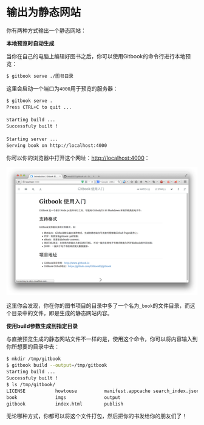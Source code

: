 输出为静态网站
====

你有两种方式输出一个静态网站：

**本地预览时自动生成**

当你在自己的电脑上编辑好图书之后，你可以使用Gitbook的命令行进行本地预览：

```bash
$ gitbook serve ./图书目录
```

这里会启动一个端口为`4000`用于预览的服务器：

```bash
$ gitbook serve .
Press CTRL+C to quit ...

Starting build ...
Successfuly built !

Starting server ...
Serving book on http://localhost:4000
```

你可以你的浏览器中打开这个网址：<http://localhost:4000>：

![](../imgs/yl.png)

这里你会发现，你在你的图书项目的目录中多了一个名为`_book`的文件目录，而这个目录中的文件，即是生成的静态网站内容。

**使用build参数生成到指定目录**

与直接预览生成的静态网站文件不一样的是，使用这个命令，你可以将内容输入到你所想要的目录中去：

```bash
$ mkdir /tmp/gitbook
$ gitbook build --output=/tmp/gitbook
Starting build ...
Successfuly built !
$ ls /tmp/gitbook/
LICENSE           howtouse          manifest.appcache search_index.json
book              imgs              output
gitbook           index.html        publish
```

无论哪种方式，你都可以将这个文件打包，然后把你的书发给你的朋友们了！
